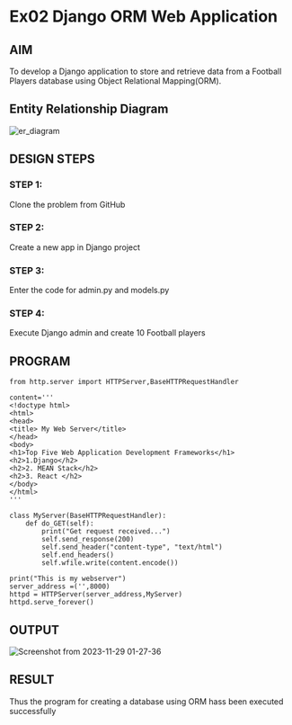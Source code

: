 # Ex02 Django ORM Web Application


## AIM
To develop a Django application to store and retrieve data from a Football Players database using Object Relational Mapping(ORM).

## Entity Relationship Diagram
![er_diagram](https://github.com/Marantony/ORM/assets/147474422/1063de4a-0d03-4a27-817a-440404a045ac)


## DESIGN STEPS

### STEP 1:
Clone the problem from GitHub

### STEP 2:
Create a new app in Django project

### STEP 3:
Enter the code for admin.py and models.py

### STEP 4:
Execute Django admin and create 10 Football players

## PROGRAM
```
from http.server import HTTPServer,BaseHTTPRequestHandler

content='''
<!doctype html>
<html>
<head>
<title> My Web Server</title>
</head>
<body>
<h1>Top Five Web Application Development Frameworks</h1>
<h2>1.Django</h2>
<h2>2. MEAN Stack</h2>
<h2>3. React </h2>
</body>
</html>
'''

class MyServer(BaseHTTPRequestHandler):
    def do_GET(self):
        print("Get request received...")
        self.send_response(200) 
        self.send_header("content-type", "text/html")       
        self.end_headers()
        self.wfile.write(content.encode())

print("This is my webserver") 
server_address =('',8000)
httpd = HTTPServer(server_address,MyServer)
httpd.serve_forever()
```
## OUTPUT

![Screenshot from 2023-11-29 01-27-36](https://github.com/Marantony/ORM/assets/147474422/6cb04d34-c349-405e-a505-1cc8bb7e1cf3)




## RESULT
Thus the program for creating a database using ORM hass been executed successfully
